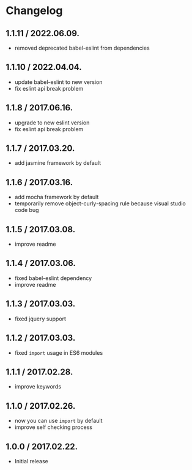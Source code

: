 # Changelog
## 1.1.11 / 2022.06.09.
- removed deprecated babel-eslint from dependencies

## 1.1.10 / 2022.04.04.
- update babel-eslint to new version
- fix eslint api break problem

## 1.1.8 / 2017.06.16.
- upgrade to new eslint version
- fix eslint api break problem

## 1.1.7 / 2017.03.20.
- add jasmine framework by default

## 1.1.6 / 2017.03.16.
- add mocha framework by default
- temporarily remove object-curly-spacing rule because visual studio code bug

## 1.1.5 / 2017.03.08.
- improve readme

## 1.1.4 / 2017.03.06.
- fixed babel-eslint dependency
- improve readme

## 1.1.3 / 2017.03.03.
- fixed jquery support

## 1.1.2 / 2017.03.03.
- fixed `import` usage in ES6 modules

## 1.1.1 / 2017.02.28.
- improve keywords

## 1.1.0 / 2017.02.26.
- now you can use `import` by default
- improve self checking process

## 1.0.0 / 2017.02.22.
- Initial release
